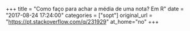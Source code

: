 +++
title = "Como faço para achar a média de uma nota? Em R"
date = "2017-08-24 17:24:00"
categories = ["sopt"]
original_url = "https://pt.stackoverflow.com/q/231929"
at_home="no"
+++

